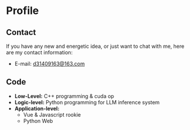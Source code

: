 # Profile
## Contact
If you have any new and energetic idea, or just want to chat with me, here are my contact information:
- E-mail: d31409163@163.com

## Code
- **Low-Level:** C++ programming & cuda op
- **Logic-level:** Python programming for LLM inference system
- **Application-level:**
  - Vue & Javascript rookie
  - Python Web

  
